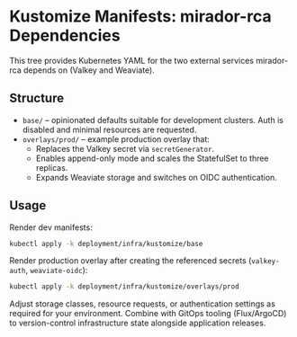 # Kustomize Manifests: mirador-rca Dependencies

This tree provides Kubernetes YAML for the two external services mirador-rca depends on (Valkey and Weaviate).

## Structure
- `base/` – opinionated defaults suitable for development clusters. Auth is disabled and minimal resources are requested.
- `overlays/prod/` – example production overlay that:
  - Replaces the Valkey secret via `secretGenerator`.
  - Enables append-only mode and scales the StatefulSet to three replicas.
  - Expands Weaviate storage and switches on OIDC authentication.

## Usage

Render dev manifests:
```bash
kubectl apply -k deployment/infra/kustomize/base
```

Render production overlay after creating the referenced secrets (`valkey-auth`, `weaviate-oidc`):
```bash
kubectl apply -k deployment/infra/kustomize/overlays/prod
```

Adjust storage classes, resource requests, or authentication settings as required for your environment. Combine with GitOps tooling (Flux/ArgoCD) to version-control infrastructure state alongside application releases.

